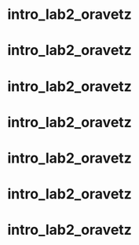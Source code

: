 # intro_lab2_oravetz
# intro_lab2_oravetz
# intro_lab2_oravetz
# intro_lab2_oravetz
# intro_lab2_oravetz
# intro_lab2_oravetz
# intro_lab2_oravetz
